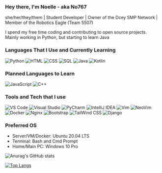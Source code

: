 ### Hey there, I'm Noelle - aka No767

she/her/they/them | Student Developer | Owner of the Dcey SMP Network | Member of the Robotics Eagle (Team 5507)

I spend my free time coding and contributing to open source projects. Mainly working in Python, but starting to learn Java

### Languages That I Use and Currently Learning

![Python](https://img.shields.io/badge/-Python-141414?style=flat&logo=python)
![HTML](https://img.shields.io/badge/-HTML-141414?style=flat&logo=html5)
![CSS](https://img.shields.io/badge/-CSS-141414?style=flat&logo=css3)
![SQL](https://img.shields.io/badge/-SQL-141414?style=flat&logo=mysql)
![Java](https://img.shields.io/badge/-Java-141414?style=flat&logo=java)
![Kotlin](https://img.shields.io/badge/-Kotlin-141414?style=flat&logo=kotlin)

### Planned Languages to Learn

![JavaScript](https://img.shields.io/badge/-JavaScript-141414?style=flat&logo=javascript)
![C++](https://img.shields.io/badge/-C++-141414?style=flat&logo=c%2B%2B)

### Tools and Tech that I use

![VS Code](https://img.shields.io/badge/-Visual%20Studio%20Code-141414?style=flat&logo=visual-studio-code&logoColor=007ACC)
![Visual Studio](https://img.shields.io/badge/-Visual%20Studio-141414?style=flat&logo=visual-studio)
![PyCharm](https://img.shields.io/badge/-PyCharm-141414?style=flat&logo=pycharm)
![IntelliJ IDEA](https://img.shields.io/badge/-IntelliJ%20IDEA-141414?style=flat&logo=intellij%20idea)
![Vim](https://img.shields.io/badge/-Vim-141414?style=flat&logo=vim)
![NeoVim](https://img.shields.io/badge/-NeoVim-141414?style=flat&logo=neovim)
![Docker](https://img.shields.io/badge/-Docker-141414?style=flat&logo=docker)
![Nginx](https://img.shields.io/badge/-Nginx-141414?style=flat&logo=nginx)
![Bootstrap](https://img.shields.io/badge/-Bootstrap-141414?style=flat&logo=bootstrap)
![TailWind CSS](https://img.shields.io/badge/-Tailwind%20CSS-141414?style=flat&logo=tailwindcss)
![Django](https://img.shields.io/badge/-Django-141414?style=flat&logo=django)

### Preferred OS

- Server/VM/Docker: Ubuntu 20.04 LTS
- Terminal: Bash and Cmd Prompt
- Home/Main PC: Windows 10 Pro

![Anurag's GitHub stats](https://github-readme-stats.vercel.app/api?username=No767&count_private=true&show_icons=true&theme=synthwave)


[![Top Langs](https://github-readme-stats.vercel.app/api/top-langs/?username=No767&layout=compact&theme=synthwave&custom_title=Top%20Lanugages%20Used)](https://github.com/anuraghazra/github-readme-stats)




